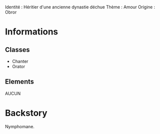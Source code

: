 Identité : Héritier d'une ancienne dynastie déchue
Thème : Amour
Origine : Obror

# Informations
## Classes
- Chanter
- Orator
## Elements
AUCUN

# Backstory
Nymphomane.